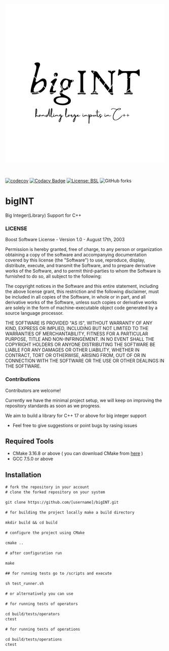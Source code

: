 <p align="center">
  <img src="examples/logo.png"></img>
</p>

<br/>

[![codecov](https://codecov.io/gh/ayaankhan98/bigINT/branch/main/graph/badge.svg)](https://codecov.io/gh/ayaankhan98/bigINT)
[![Codacy Badge](https://app.codacy.com/project/badge/Grade/ef219f076b1a4fb184fba0108c3ea3c5)](https://www.codacy.com/gh/ayaankhan98/bigINT/dashboard?utm_source=github.com&amp;utm_medium=referral&amp;utm_content=ayaankhan98/bigINT&amp;utm_campaign=Badge_Grade)
[![License: BSL](https://img.shields.io/badge/License-BSL-green.svg)](https://github.com/ayaankhan98/bigINT/blob/main/LICENSE)
![GitHub forks](https://img.shields.io/github/forks/ayaankhan98/bigINT?style=social)

# bigINT
Big Integer(Library) Support for C++

### LICENSE
Boost Software License - Version 1.0 - August 17th, 2003

Permission is hereby granted, free of charge, to any person or organization
obtaining a copy of the software and accompanying documentation covered by
this license (the "Software") to use, reproduce, display, distribute,
execute, and transmit the Software, and to prepare derivative works of the
Software, and to permit third-parties to whom the Software is furnished to
do so, all subject to the following:

The copyright notices in the Software and this entire statement, including
the above license grant, this restriction and the following disclaimer,
must be included in all copies of the Software, in whole or in part, and
all derivative works of the Software, unless such copies or derivative
works are solely in the form of machine-executable object code generated by
a source language processor.

THE SOFTWARE IS PROVIDED "AS IS", WITHOUT WARRANTY OF ANY KIND, EXPRESS OR
IMPLIED, INCLUDING BUT NOT LIMITED TO THE WARRANTIES OF MERCHANTABILITY,
FITNESS FOR A PARTICULAR PURPOSE, TITLE AND NON-INFRINGEMENT. IN NO EVENT
SHALL THE COPYRIGHT HOLDERS OR ANYONE DISTRIBUTING THE SOFTWARE BE LIABLE
FOR ANY DAMAGES OR OTHER LIABILITY, WHETHER IN CONTRACT, TORT OR OTHERWISE,
ARISING FROM, OUT OF OR IN CONNECTION WITH THE SOFTWARE OR THE USE OR OTHER
DEALINGS IN THE SOFTWARE.


### Contributions

Contributors are welcome!

Currently we have the minimal project setup, we will keep on improving the repository standards as soon as we progress.

We aim to build a library for C++ 17 or above for big integer support

- Feel free to give suggestions or point bugs by rasing issues

## Required Tools
- CMake 3.16.8 or above
( you can download CMake from [here](https://cmake.org/download/) )
- GCC 7.5.0 or above

## Installation

```
# fork the repository in your account
# clone the forked repository on your system

git clone https://github.com/[username]/bigINT.git

# for building the project locally make a build directory

mkdir build && cd build

# configure the project using CMake

cmake ..

# after configuration run

make

## for running tests go to /scripts and execute

sh test_runner.sh

# or alternatively you can use

# for running tests of operators

cd build/tests/operators
ctest

# for running tests of operations

cd build/tests/operations
ctest
```
